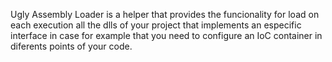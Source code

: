 Ugly Assembly Loader is a helper that provides the funcionality for load on each execution all the dlls of your project that implements an especific interface in case for example that you need to configure an IoC container in diferents points of your code.
